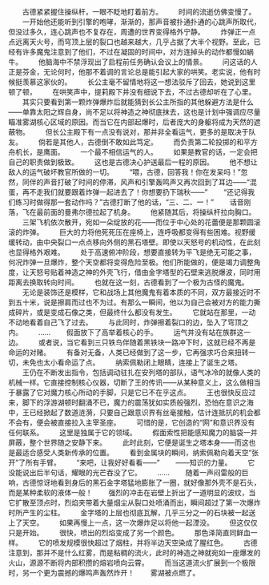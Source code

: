 　　古德紧紧握住操纵杆，一眼不眨地盯着前方。
　　时间的流逝仿佛变慢了。
　　一开始他还能听到引擎的咆哮，渐渐的，那声音被扑通扑通的心跳声所取代，但没过多久，连心跳声也不复存在，周遭的世界变得格外宁静。
　　炸弹正一点点远离天火号，而穹顶上层的裂口也越来越大，几乎占据了大半个视野。至此，已经有许多魔鬼注意到了他们，不过在凝固的时间中，对方连掉头的动作都慢如蜗牛。
　　他脑海中不禁浮现出了启程前任务确认会议上的情景。
　　问这话的人正是芬金，无论何时，他那不着调的言论总是能引起大家的哄笑。老实说，他有时候挺羡慕这家伙的。
　　长公主毫不留情地将这一想法驳斥了回去，她说到这里顿了顿，
　　在哄笑声中，提莉殿下并没有细说下去，不过古德却听在了心里。
　　其实只要看到第一颗炸弹爆炸后就能猜到长公主所指的其他躲避方法是什么——单靠太阳之辉自身，尚不足以将神造之神彻底抹去，这也是计划中强调应尽量瞄准雾湖核心区域的原因。而当它在内部起爆时，后者庞大的身躯将成为天然的遮蔽物。
　　但长公主殿下有一点没有说对，那并非全看运气，更多的是取决于队友。
　　倘若是其他人，古德倒不敢如此笃定。
　　而负责第二轮投掷的和平方舟机长，是鹰面。
　　一个最不相信运气的人。
　　如果是教官的话，一定会把自己的职责做到极致。
　　这也是古德决心护送最后一程的原因。
　　他不想让敌人的运气破坏教官所做的一切。
　　“喂，古德，回答我！你在发呆吗！”忽然，同伴的声音打破了时间的停滞，风声和引擎轰鸣声又再次回到了耳边——“混蛋，再不走我们就要跟着炸弹一起进去了！你想要扔下瑞秋——”
　　“还记得我们练习时做得那一套动作吗？”古德打断了他的话，“三、二、一！”
　　话音刚落，飞在最前面的曼弗尔德拉起了机身。
　　他紧随其后，将操纵杆拉向胸口。
　　三架飞机依次散开，宛如一朵绽放的花——而位于中心处的花蕾便是那颗圆滚滚的炸弹。
　　巨大的力将他死死压在座椅上，连呼吸都变得有些困难。视野缓缓转动，由中央裂口一点点移向外侧的黑石塔壁。即使以天怒号的机动性，在此刻也显得格外艰难。
　　处于高速俯冲阶段，想要直接转为平飞是绝无可能之事，何况炸弹一旦爆炸，整个天空都将变得危险至极。他们所能做的，便是竭力调整角度，让天怒号贴着神造之神的外壳飞行，借由金字塔型的石壁来逃脱爆波，同时用距离去换取转向时间。
　　也就在这一刻，古德看到了一个极为古怪的魔鬼。
　　无论是装饰还是模样，它和战场上其他魔鬼有着本质的不同，双方最接近时不到五十米，说是擦肩而过也不为过。有那么一瞬间，他以为自己会被对方的能力撕成碎片，或是变成石像之类，但最终什么都没有发生。
　　它就站在那里，一动不动地看着自己飞了过去。
　　与此同时，炸弹擦着裂口的边，坠入了穹顶之内。
　　……
　　假面放下了高举着核心的手。
　　运气并没有站在族群这一边。
　　或者说，当它看到三只铁鸟伴随着黑铁块一路冲下时，这就已经不再是命运的对赌。
　　有备对无备，人类已经做到了这一步，它再强求巧合来扭转一切，未免也太小看命运了点。
　　纳索佩勒闭上眼睛，连接上了诞生之塔。
　　王仍在不断发出指令，包括调动驻扎在安列塔的部队，语气冰冷的就像人类的机械一样。它直接控制核心仪器，切断了王的传讯——从某种意义上，这么做相当于暴露了它对魔力核心所动的手脚，只是它已不在乎这点。
　　王也很快反应过来，脚下的浮游湖顿时翻涌不已，魔力的震荡犹如实质般强烈，恐怕在意识之海中，王已经掀起了数道涟漪，只要自己跟意识界有丝毫接触，估计连抵抗的机会都不会有，便会被直接拉入主宰圣座。
　　可惜的是，它创造的“网”和意识界没有任何联系。
　　这里是独属于它的领域。
　　假面索性把能感知魔力的脑袋一并屏蔽，整个世界随之安静下来。
　　此时此刻，它便是诞生之塔本身——而这也是最适合感受人类新传承的位置。
　　看到金属块的瞬间，纳索佩勒向着天空“张开”了所有手臂。
　　“来吧，让我好好看看——”
　　——知识的力量。
　　它没能说出后半句话，耀眼的光芒吞没了它。
　　……
　　随着一声闷雷般的巨响，古德惊讶地看到身后的黑石金字塔猛地膨胀了一圈，就好像那外壳不是石头，而是某种柔软的液体一般！
　　强烈的冲击在岩壁上折出了一道明显的波纹，当它扩散至顶点时，烈焰夹带着大量烟尘从裂口处喷涌而出，瞬间超过了第一次爆炸时所产生的尘柱。
　　金字塔的上层也彻底瓦解，几乎三分之一的石块被一起送上了天空。
　　如果再慢上一点，这一次爆炸足以将他一起湮没。
　　但这仅仅只是开始。
　　很快，喷出的烈焰变成了另一个颜色。
　　那色泽简直同鲜血一样。
　　它的喷发规模很快超过了烟柱，并将半边天空染成了腥红色。
　　古德注意到，那并不是什么红雾，而是粘稠的流火，此时的神造之神就宛如一座爆发的火山，源源不断将内部积攒的熔岩喷向云霄。
　　而当这道流火扩展到一个极限时，另一个更为震撼的爆鸣声轰然炸开！
　　雾湖被点燃了。
